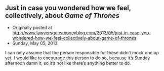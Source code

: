 ## Just in case you wondered how we feel, collectively, about <em>Game of Thrones</em>

 * Originally posted at http://www.lawyersgunsmoneyblog.com/2013/05/just-in-case-you-wondered-how-we-feel-collectively-about-game-of-thrones
 * Sunday, May 05, 2013

I can only assume that the person responsible for these didn’t mock one up yet. I would like to encourage this person to do so, because it’s Sunday afternoon damn it, so it’s not like there’s anything better to do.